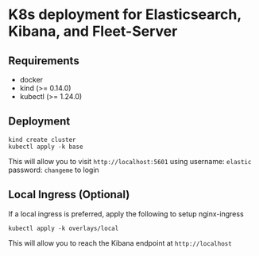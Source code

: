 # K8s deployment for Elasticsearch, Kibana, and Fleet-Server

## Requirements

- docker
- kind (>= 0.14.0)
- kubectl (>= 1.24.0)

## Deployment

```
kind create cluster
kubectl apply -k base
```

This will allow you to visit `http://localhost:5601` using username: `elastic` password: `changeme` to login

## Local Ingress (Optional)

If a local ingress is preferred, apply the following to setup nginx-ingress

```
kubectl apply -k overlays/local
```

This will allow you to reach the Kibana endpoint at `http://localhost`
